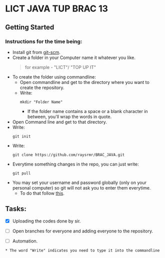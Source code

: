 # LICT JAVA TUP BRAC 13

## Getting Started

### Instructions for the time being:

* Install git from [git-scm](http://git-scm.com/).
* Create a folder in your Computer name it whatever you like.
    > for example - "LICT"/ "TOP UP IT"
* To create the folder using commandline:
  * Open commandline and get to the directory where you want to create the repository.
  * Write: 
    ```
    mkdir "Folder Name"
    ```
    * If the folder name contains a space or a blank character in between, you'll wrap the words in quote.
* Open Command line and get to that directory.
* Write: 
    ```
    git init
    ```
* Write: 
    ```
    git clone https://github.com/raysrmr/BRAC_JAVA.git
    ```
* Everytime something changes in the repo, you can just write: 
    ```
    git pull
    ```
* You may set your username and password globally (only on your personal computer) so git will not ask you to enter them everytime. 
  * To do that follow [this](https://help.github.com/articles/setting-your-username-in-git/).

## Tasks:
- [x] Uploading the codes done by sir.
- [ ] Open branches for everyone and adding everyone to the repository.
- [ ] Automation.


```
* The word "Write" indicates you need to type it into the commandline
```
